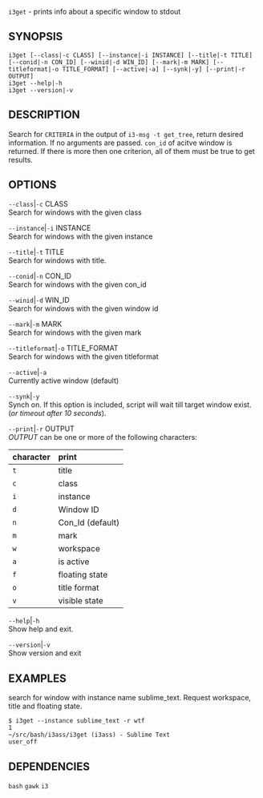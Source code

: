 `i3get` - prints info about a specific window to stdout

SYNOPSIS
--------
```text
i3get [--class|-c CLASS] [--instance|-i INSTANCE] [--title|-t TITLE] [--conid|-n CON_ID] [--winid|-d WIN_ID] [--mark|-m MARK] [--titleformat|-o TITLE_FORMAT] [--active|-a] [--synk|-y] [--print|-r OUTPUT]      
i3get --help|-h
i3get --version|-v
```

DESCRIPTION
-----------
Search for `CRITERIA` in the output of `i3-msg -t
get_tree`, return desired information. If no
arguments are passed. `con_id` of acitve window is
returned. If there is more then one criterion, all
of them must be true to get results.


OPTIONS
-------

`--class`|`-c` CLASS  
Search for windows with the given class

`--instance`|`-i` INSTANCE  
Search for windows with the given instance

`--title`|`-t` TITLE  
Search for windows with title.

`--conid`|`-n` CON_ID  
Search for windows with the given con_id

`--winid`|`-d` WIN_ID  
Search for windows with the given window id

`--mark`|`-m` MARK  
Search for windows with the given mark

`--titleformat`|`-o` TITLE_FORMAT  
Search for windows with the given titleformat

`--active`|`-a`  
Currently active window (default)

`--synk`|`-y`  
Synch on. If this option is included,  script
will wait till target window exist. (*or timeout
after 10 seconds*).

`--print`|`-r` OUTPUT  
*OUTPUT* can be one or more of the following 
characters:  

|character | print
|:---------|:-----
|`t`       | title  
|`c`       | class  
|`i`       | instance  
|`d`       | Window ID  
|`n`       | Con_Id (default)  
|`m`       | mark  
|`w`       | workspace  
|`a`       | is active  
|`f`       | floating state  
|`o`       | title format  
|`v`       | visible state  

`--help`|`-h`  
Show help and exit.

`--version`|`-v`  
Show version and exit


EXAMPLES
--------
search for window with instance name
sublime_text.  Request workspace, title and
floating state.  

``` shell
$ i3get --instance sublime_text -r wtf 
1
~/src/bash/i3ass/i3get (i3ass) - Sublime Text
user_off
```

DEPENDENCIES
------------
`bash`
`gawk`
`i3`



